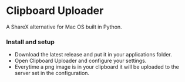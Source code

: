 # Clipboard Uploader
A ShareX alternative for Mac OS built in Python.

### Install and setup
- Download the latest release and put it in your applications folder.  
- Open Clipboard Uploader and configure your settings.
- Everytime a png image is in your clipboard it will be uploaded to the server set in the configuration.    
